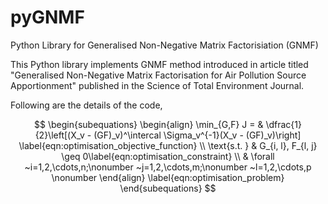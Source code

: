 # pyGNMF
 Python Library for Generalised Non-Negative Matrix Factorisiation (GNMF)


This Python library implements GNMF method introduced in article titled "Generalised Non-Negative Matrix Factorisation for Air Pollution Source Apportionment" published in the Science of Total Environment Journal.

Following are the details of the code,

$$
\begin{subequations}
		\begin{align}
			\min_{G,F} J = & \dfrac{1}{2}\left[(X_v - (GF)_v)^\intercal \Sigma_v^{-1}(X_v - (GF)_v)\right] \label{eqn:optimisation_objective_function} \\
			\text{s.t. }   & G_{i, l}, F_{l, j} \geq 0\label{eqn:optimisation_constraint}                                                              \\
			               & \forall ~i=1,2,\cdots,n;\nonumber
			~j=1,2,\cdots,m;\nonumber
			~l=1,2,\cdots,p \nonumber
		\end{align}
		\label{eqn:optimisation_problem}
	\end{subequations}
$$
